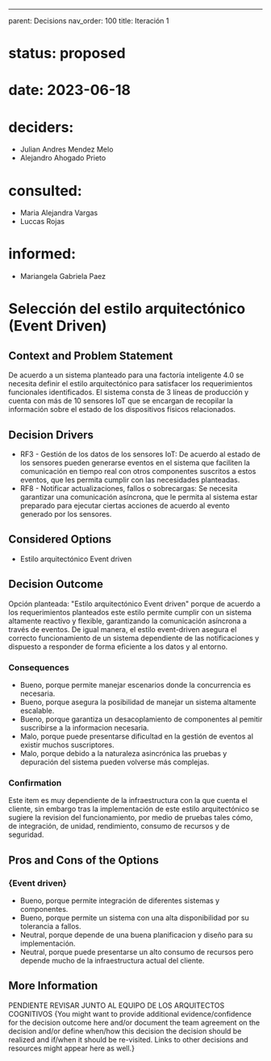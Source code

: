 ---
parent: Decisions
nav_order: 100
title: Iteración 1

# status: proposed
# date: 2023-06-18
# deciders: 
  * Julian Andres Mendez Melo
  * Alejandro Ahogado Prieto 
# consulted: 
  * Maria Alejandra Vargas
  * Luccas Rojas
# informed:
  * Mariangela Gabriela Paez

# Selección del estilo arquitectónico (Event Driven)

## Context and Problem Statement
De acuerdo a un sistema planteado para una factoría inteligente 4.0 se necesita definir el estilo arquitectónico para satisfacer los requerimientos funcionales identificados. El sistema consta de 3 líneas de producción y cuenta con más de 10 sensores IoT que se encargan de recopilar la información sobre el estado de los dispositivos físicos relacionados. 

## Decision Drivers

* RF3 - Gestión de los datos de los sensores IoT: De acuerdo al estado de los sensores pueden generarse eventos en el sistema que faciliten la comunicación en tiempo real con otros componentes suscritos a estos eventos, que les permita cumplir con las necesidades planteadas.
* RF8 - Notificar actualizaciones, fallos o sobrecargas: Se necesita garantizar una comunicación asíncrona, que le permita al sistema estar preparado para ejecutar ciertas acciones de acuerdo al evento generado por los sensores.
  
## Considered Options

* Estilo arquitectónico Event driven

## Decision Outcome

Opción planteada: "Estilo arquitectónico Event driven" porque de acuerdo a los requerimientos planteados este estilo permite cumplir con un sistema altamente reactivo y flexible, garantizando la comunicación asíncrona a través de eventos. De igual manera, el estilo event-driven asegura el correcto funcionamiento de un sistema dependiente de las notificaciones y dispuesto a responder de forma eficiente a los datos y al entorno. 

### Consequences

* Bueno, porque permite manejar escenarios donde la concurrencia es necesaria.
* Bueno, porque asegura la posibilidad de manejar un sistema altamente escalable.
* Bueno, porque garantiza un desacoplamiento de componentes al pemitir suscribirse a la informacion necesaria.
* Malo, porque puede presentarse dificultad en la gestión de eventos al existir muchos suscriptores.
* Malo, porque debido a la naturaleza asincrónica las pruebas y depuración del sistema pueden volverse más complejas.

### Confirmation

Este item es muy dependiente de la infraestructura con la que cuenta el cliente, sin embargo tras la implementación de este estilo arquitectónico se sugiere la revision del funcionamiento, por medio de pruebas tales cómo, de integración, de unidad, rendimiento, consumo de recursos y de seguridad.

## Pros and Cons of the Options

### {Event driven}

* Bueno, porque permite integración de diferentes sistemas y componentes.
* Bueno, porque permite un sistema con una alta disponibilidad por su tolerancia a fallos.
* Neutral, porque depende de una buena planificacion y diseño para su implementación.
* Neutral, porque puede presentarse un alto consumo de recursos pero depende mucho de la infraestructura actual del cliente. 

## More Information

PENDIENTE REVISAR JUNTO AL EQUIPO DE LOS ARQUITECTOS COGNITIVOS
{You might want to provide additional evidence/confidence for the decision outcome here and/or
 document the team agreement on the decision and/or
 define when/how this decision the decision should be realized and if/when it should be re-visited.
Links to other decisions and resources might appear here as well.}
